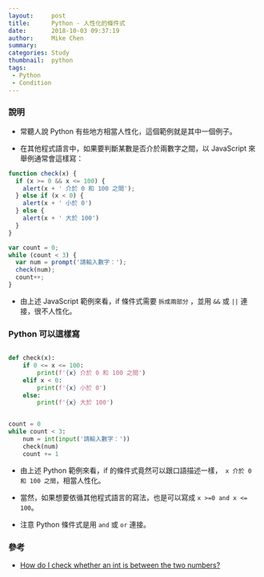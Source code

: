 ```yaml
---
layout:     post
title:      Python - 人性化的條件式
date:       2018-10-03 09:37:19
author:     Mike Chen
summary:    
categories: Study
thumbnail:  python
tags:
 - Python
 - Condition
---
```


### 說明

* 常聽人說 Python 有些地方相當人性化，這個範例就是其中一個例子。

* 在其他程式語言中，如果要判斷某數是否介於兩數字之間，以 JavaScript 來舉例通常會這樣寫：

```js
function check(x) {
  if (x >= 0 && x <= 100) {
    alert(x + ' 介於 0 和 100 之間');
  } else if (x < 0) {
    alert(x + ' 小於 0')
  } else {
    alert(x + ' 大於 100')
  }
}

var count = 0;
while (count < 3) {
  var num = prompt('請輸入數字：');
  check(num);
  count++;
}
```

* 由上述 JavaScript 範例來看，if 條件式需要 `拆成兩部分` ，並用 `&&` 或 `||` 連接，很不人性化。


### Python 可以這樣寫

```python

def check(x):
    if 0 <= x <= 100:
        print(f'{x} 介於 0 和 100 之間')
    elif x < 0:
        print(f'{x} 小於 0')
    else:
        print(f'{x} 大於 100')


count = 0
while count < 3:
    num = int(input('請輸入數字：'))
    check(num)
    count += 1

```

* 由上述 Python 範例來看，if 的條件式竟然可以跟口語描述一樣，` x 介於 0 和 100 之間`，相當人性化。

* 當然，如果想要依循其他程式語言的寫法，也是可以寫成 `x >=0 and x <= 100`。

* 注意 Python 條件式是用 `and` 或 `or` 連接。

### 參考

* [How do I check whether an int is between the two numbers?](https://stackoverflow.com/questions/13628791/how-do-i-check-whether-an-int-is-between-the-two-numbers)
